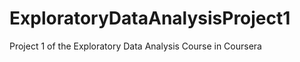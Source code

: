 ExploratoryDataAnalysisProject1
===============================

Project 1 of the Exploratory Data Analysis Course in Coursera

